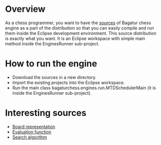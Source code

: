 
# Overview

As a chess programmer,
you want to have the <a href="https://github.com/bagaturchess/Bagatur/tree/master/Sources">sources</a> of Bagatur chess engine as a part of the distribution so that you can easily compile and run them inside the Eclipse development environment.
This source distribution is exactly what you want. It is an Eclipse workspace with simple main method inside the EnginesRunner sub-project.

# How to run the engine

- Download the sources in a new directory.
- Import the existing projects into the Eclipse workspace.
- Run the main class bagaturchess.engines.run.MTDSchedulerMain (it is inside the EnginesRunner sub-project).

# Interesting sources

- <a href="https://github.com/bagaturchess/Bagatur/blob/master/Sources/Bitboard/src/bagaturchess/bitboard/impl/Board.java">Board representation</a>
- <a href="https://github.com/bagaturchess/Bagatur/tree/master/Sources/LearningImpl/src/bagaturchess/learning/goldmiddle/impl/cfg/bagatur_allfeatures/eval">Evaluation function</a>
- <a href="https://github.com/bagaturchess/Bagatur/blob/master/Sources/Search/src/bagaturchess/search/impl/alg/impl0/Search_PVS_NWS.java">Search algorithm</a>
